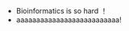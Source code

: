 - Bioinformatics is so hard ！
- aaaaaaaaaaaaaaaaaaaaaaaaaa!

<!---
Helen123456789z/Helen123456789z is a ✨ special ✨ repository because its `README.md` (this file) appears on your GitHub profile.
You can click the Preview link to take a look at your changes.
--->
